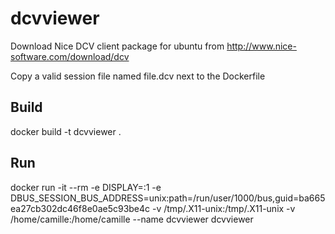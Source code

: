 # dcvviewer

Download Nice DCV client package for ubuntu from http://www.nice-software.com/download/dcv

Copy a valid session file named file.dcv next to the Dockerfile

## Build
docker build -t dcvviewer .

## Run
docker run -it --rm -e DISPLAY=:1 -e DBUS_SESSION_BUS_ADDRESS=unix:path=/run/user/1000/bus,guid=ba665ea27cb302dc46f8e0ae5c93be4c -v /tmp/.X11-unix:/tmp/.X11-unix -v /home/camille:/home/camille --name dcvviewer dcvviewer
